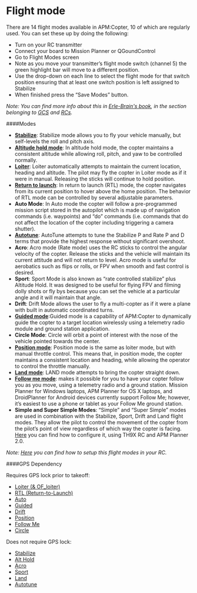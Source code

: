 # Flight mode

There are 14 flight modes available in APM:Copter, 10 of which are regularly used.  You can set these up by doing the following:

+ Turn on your RC transmitter
+ Connect your board to Mission Planner or QGoundControl
+ Go to Flight Modes screen
+ Note as you move your transmitter’s flight mode switch (channel 5) the green highlight bar will move to a different position.
+ Use the drop-down on each line to select the flight mode for that switch position ensuring that at least one switch position is left assigned to Stabilize
+ When finished press the “Save Modes” button.

*Note: You can find more info about this in [Erle-Brain's book](http://erlerobotics.gitbooks.io/erle-robotics-erle-brain-a-linux-brain-for-drones/), in the section belonging to [GCS](http://erlerobotics.gitbooks.io/erle-robotics-erle-brain-a-linux-brain-for-drones/content/en/GCS/index.html) and [RCs](http://erlerobotics.gitbooks.io/erle-robotics-erle-brain-a-linux-brain-for-drones/content/en/RC/index.html).* 

####Modes
+ **[Stabilize](flight_modes/stabilization.md)**: Stabilize mode allows you to fly your vehicle manually, but self-levels the roll and pitch axis.
+ **[Altitude hold mode](flight_modes/altitude_hold.md)**: In altitude hold mode, the copter maintains a consistent altitude while allowing roll, pitch, and yaw to be controlled normally.
+ **[Loiter](flight_modes/loiter.md)**: Loiter automatically attempts to maintain the current location, heading and altitude. The pilot may fly the copter in Loiter mode as if it were in manual. Releasing the sticks will continue to hold position.
+ **[Return to launch](flight_modes/RTL.md)**: In return to launch (RTL) mode, the copter navigates from its current position to hover above the home position. The behavior of RTL mode can be controlled by several adjustable parameters.
+ **Auto Mode**: In Auto mode the copter will follow a pre-programmed mission script stored in the autopilot which is made up of navigation commands (i.e. waypoints) and “do” commands (i.e. commands that do not affect the location of the copter including triggering a camera shutter).
+ **[Autotune](flight_modes/autotune.md)**: AutoTune attempts to tune the Stabilize P and Rate P and D terms that provide the highest response without significant overshoot.
+ **Acro**: Acro mode (Rate mode) uses the RC sticks to control the angular velocity of the copter. Release the sticks and the vehicle will maintain its current attitude and will not return to level. Acro mode is useful for aerobatics such as flips or rolls, or FPV when smooth and fast control is desired.
+ **Sport**: Sport Mode is also known as “rate controlled stabilize” plus Altitude Hold. It was designed to be useful for flying FPV and filming dolly shots or fly bys because you can set the vehicle at a particular angle and it will maintain that angle.
+ **Drift**: Drift Mode allows the user to fly a multi-copter as if it were a plane with built in automatic coordinated turns.
+ **[Guided mode](flight_modes/guided.md)**:Guided mode is a capability of APM:Copter to dynamically guide the copter to a target location wirelessly using a telemetry radio module and ground station application.
+ **Circle Mode**: Circle will orbit a point of interest with the nose of the vehicle pointed towards the center.
+ **[Position mode](flight_modes/position.md)**: Position mode is the same as loiter mode, but with manual throttle control. This means that, in position mode, the copter maintains a consistent location and heading, while allowing the operator to control the throttle manually.
+ **[Land mode](flight_modes/land.md)**: LAND mode attempts to bring the copter straight down.
+ **[Follow me mode](flight_modes/followme.md)**: makes it possible for you to have your copter follow you as you move, using a telemetry radio and a ground station. Mission Planner for Windows laptops, APM Planner for OS X laptops, and DroidPlanner for Android devices currently support Follow Me; however, it’s easiest to use a phone or tablet as your Follow Me ground station.
+ **Simple and Super Simple Modes**: “Simple” and “Super Simple” modes are used in combination with the Stabilize, Sport, Drift and Land flight modes. They allow the pilot to control the movement of the copter from the pilot’s point of view regardless of which way the copter is facing. [Here](http://erlerobotics.gitbooks.io/erle-robotics-erle-brain-a-linux-brain-for-drones/content/en/GCS/apmplanner.html#configuring-simple-mode) you can find how to configure it, using TH9X RC and APM Planner 2.0.

*Note: [Here](http://erlerobotics.gitbooks.io/erle-robotics-erle-brain-a-linux-brain-for-drones/content/en/RC/index.html) you can find how to setup this flight modes in your RC.*

####GPS Dependency

Requires GPS lock prior to takeoff:

+ [Loiter (& OF_loiter)](loiter.md)
+ [RTL (Return-to-Launch)](RTL.md)
+ [Auto](auto.md)
+ [Guided](guided.md)
+ [Drift]()
+ [Position](position.md)
+ [Follow Me](followme.md)
+ [Circle]()

Does not require GPS lock:

+ [Stabilize](Stabilization.md)
+ [Alt Hold](altitude_hold.md)
+ [Acro]()
+ [Sport]()
+ [Land](land.md)
+ [Autotune](autotune.md)